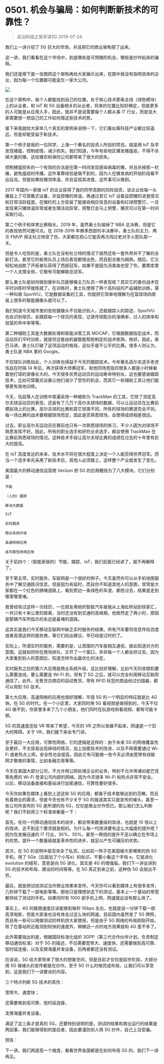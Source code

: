 # 0501. 机会与骗局：如何判断新技术的可靠性？
> 前沿科技之吴军讲5G
2019-07-24

我们上一讲介绍了 5G 巨大的市场，并且把它的商业架构搭了出来。

这一讲，我们看看在这个市场中，到底哪些是可预期的机会，哪些是炒作起来的骗局。

我们还是用下面一张图把这个架构再给大家展示出来，在图中我没有指明具体的企业，因为每一个位置都可能诞生一家大公司。

![](https://raw.githubusercontent.com/dalong0514/selfstudy/master/图片链接/吴军/2019037.jpg)

在这个架构中，每个人都能找到自己的位置，处于核心技术那条主线（绿色模块）上的从业者，和 IoT 和 5G 设备相关的从业者，将来的位置比较好确定，但是更多的人可能是从应用入手，因此，我并不是说需要每个人都从事 IT 行业，而是说大家需要想一想自己的工作如何借这些技术的势。

接下来我就给大家举几个真实的案例来说明一下，它们看似离科技产业都比较遥远，但是却能受益于新技术。

第一个例子是我的一位同学，上海一个著名的投资人所投的项目。就是用 IoT 及早发现猪瘟，控制疫情，减少损失。我们知道，今年有些地区爆发猪瘟疫，不得不杀掉大量的猪，这给猪农和保险公司都带来了很大的损失。

控制猪瘟损失的一个有效的办法是在第一时间发现感染病毒的猪，并且杀掉那一栏猪，避免瘟疫的传播。这件事靠经验是做不到的，因为人在猪发病的开始阶段看不出征兆。但是如果给猪测体温，并且监视其进食，这件事可以做到。

2017 年国内一家做 IoT 的企业获得了我的同学高额的风险投资，该企业给每一头猪装上了可穿戴式设备，并监控猪的体温，再通过其它 IoT 设备监控猪的进食情况和日常活跃程度。在猪栏的上方安装了能接收相应信息的设备和红绿预警灯，一旦发现某只猪体温异常或者生理活动异常，预警灯会马上预警，猪农可以在第一时间采取行动。

第二个例子和体育比赛相关。2019 年，虽然勇士队输掉了 NBA 总决赛，但是它的表现依然可圈可点。在 2018-2019 年赛季西部的半决赛中，勇士队的主力、两次 FMVP 得主杜兰特受了伤，大家都在担心它能否再次闯过老对手火箭队那一关。

但是令人吃惊的是，勇士队在没有杜兰特的情况下居然还有一套外界并不了解的全新打法，甚至它的板凳队员上场后表现都很出色，而且配合极为娴熟。随后，它又轻松地战胜了开拓者队获得了西部冠军。如果不是因为汤普森也受了伤，要靠库里一个人支撑全局，它极有可能蝉联总冠军。

那么勇士队是如何做到替补队员能够像主力队员一样表现呢？其实它的备份战术在平时训练时早就练就了。在训练时，勇士队使用了两个高科技的产品辅助训练，第一种叫做 SportVU，它是数据采集的工具，你就把它简单地理解为在篮球场四周装上很多的智能摄像头就可以了。

我们知道今天城市里的安防摄像头不仅能识别人，还能跟踪人的踪迹，SportVU 也会识别球员，会跟踪每一个球员的表现，记录传球配合的准确率，过人的效率和投篮的命中率等等。

第二种辅助工具是大数据处理和智能决策工具 MOCAP，它根据数据指定战术，而运动员们平时训练，就是将这套由机器智能帮助制定的战术练熟、练好。因此，奥巴马讲，勇士队打破了这项运动的格局，这似乎是不公平的比赛。很多人则认为，勇士队是 NBA 里的 Google。

不仅球队训练如此，个人训练也得益于今天的跟踪技术。今年著名高尔夫选手老虎伍兹在时隔 14 年后，再次获得大师赛冠军，和他同场竞技的很多人都是小时候看着他打球的录像长大的。今天很多优秀运动员的运动寿命特别长，这也要感谢跟踪技术，比如可穿戴式设备让他们减少了受伤的机会，而其它一些辅助工具让他们能够更有效地训练。

今天，伍兹等人在训练中普遍采用一种被称为 TrackMan 的工具，它除了测定高尔夫球运动员的表现，还装有了几万个高尔夫球场的数据，可以让运动员在比赛前模拟场上的比赛。高尔夫球的比赛和其它球类不同，所有的球场的赛道完全不同，每一场比赛的战术要根据球场而定，因此是否熟悉球场，会使得成绩相差很远。

过去，职业高尔夫运动员在赛前也只有一次熟悉球场的练习，不少人因为对球场不熟悉发挥不好。因此，所有的职业选手和好的业余选手，都会使用 TrackMan 在比赛前熟悉球场的情况。这种技术手段让高尔夫球比赛的成绩在过去的十年里有巨大的提高。

在 IoT 高度发达的未来，技术水平将在很大程度上决定一个人能否得世界冠军。而当一个选手率先采用了新技术后，其他人必须跟上，这样整个产业就发生了变化。

美国最大的移动通信运营商 Verizon 把 5G 的应用概括为了八大模块，它们分别是：

```
节能

（人的）跟踪

移动大数据

IoT

实时服务

商业系统升级

高速网络应用

高可靠性网络应用
```

关于前四个：（智能家居的）节能、跟踪、IoT，我们前面已经讲了，就不再解释了。

至于第五项，实时服务，车联网是一个很好的例子。今天虽然你可以从手机地图服务中了解交通路况信息，但是因为有延时，而且你不知道其他人的意图，常常是大家都在一个红色的拥堵道路上，看到旁边一条绿色的车道，都抢过去，结果是走到哪里哪里堵。

我曾经有过这样一次经历，一位朋友用他的智能汽车接我从上海虹桥站到徐家汇，一共只有十来公里的距离，当时还没有到交通的高峰期，他居然走了两小时，原因是那辆汽车所指示的永远是最堵的道路。

这其实是我们今天移动互联网中缺乏实时服务的结果。所有汽车要将信息传给百度或者高德这样的服务商，等它们给出建议，早已经是过时的了。

实际上，所谓实时的服务，需要的是，让周围的汽车能相互通信，彼此知道对方的意图。这就如同你在商场排队，又开了一个窗口，并非每一个人都会挤过去，因为大家看到别人的意图后，知道怎样作出最优化的决定。

实时服务之后的第六大应用是商业系统升级，这比较好理解，比如今天的收银机要么需要连线，要么需要连 Wi-Fi 的，但有了 5G 之后，就可以完全利用移动互联网通信了。此外，无售货员商店的自动售货，带有 RFID 标签的商品经过扫描器，都可以用到 5G 技术。

第七大应用，高速网络的应用也很好理解，毕竟 5G 的一个明显的特征就是比 4G 快。在 5G 的时代，在一个小区里，大家同时用 5G 看视频是做得到的，今天不仅 4G 做不到，你家里多来了几个小朋友，他们同时在玩游戏和看视频，都有可能卡顿。

5G 的高速度还给 VR 带来了希望，今天的 VR 之所以发展不起来，网速是一个巨大的障碍。关于 VR，我们接下来会专门讲。

至于最后一大应用，可靠性网络，它的逻辑是这样的：由于未来 5G 的网络覆盖性会更好，不太容易出现掉线的情况，加上加密技术的改进，以及不再需要通过 Wi-Fi 或者热点上网，安全性也会提高，因此它有可能做一些今天必须由宽带有线联网才敢做的事情，比如金融交易等等。

今天在美国大部分公司，不允许用公网处理企业的业务，特别不允许用诸如星巴克等免费的 Wi-Fi 登录公司内部的网络，因为今天很多 Wi-Fi 和热点非常不安全。以后，移动设备直接和基站进行加密通信，可靠性要好很多。

今天你如果在媒体上看到上述这些 5G 的应用，都属于技术能够达到的范畴，而且有着商业的需求。但是今天也有不少关于 5G 的报道其实只是宣传的噱头，甚至一些公司所宣传的 5G 是所谓的伪 5G，仅仅是商业炒作而已。那么我们怎么判断呢？我们不妨用三个标准来衡量一下：

首先，任何一代移动通信技术的进步，都会带来数量级的改进，也就是 10 倍以上的改进，达不到这个要求就是假的。为什么每一代改进要有这么大幅度的提升呢？因为在发展迅速的 IT 行业，30%、50%，甚至一两倍的提升不足以确立在市场上的优势。提升一个数量级就是革命性的进步，就足以产生可碾压的优势。

其次，在 5G 的说明中是否夹杂了私货。比如前一阵子在美国被大家嘲笑的伪 5G 手机，用了 5Ge（后面加了个小写e）的标识。不要小看这个字母 e，它是进化 evolution 的缩写，意思是向 5G 进化，其实是 4G 的增强版。我们下一讲会讲到 5G 的技术和布局、建设的时间等等。在 5G 真正到来之前，这种伪 5G 会层出不穷。

最后，就是把试验测试当作商业效果来宣传。今天你可以看到媒体上有很多宣传，几秒钟下载了一部电影等等。那些只是理想状态下的测试，基本上一个基站的带宽都供给了测试的手机。如果同时有 1000 部手机上网，网速就远没有那么快了。

事实上，4G 的极限速度应该能够到每秒 1Gbps 左右，也就是说一分钟下载一部高清电影，但是大家谁也没有体会过这么快的网速。目前国内虽然发了 5G 牌照，而且有一些可以用做测试的样机供大家使用，但是由于 5G 网络的布局刚刚开始，除了在基站附近能测到较快的速度外，稍微远一点的地方效果就和 4G 差不多了。

此外需要指出的是，根据国际标准化组织 3GPP（第三代合作伙伴计划，负责制定移动通信标准）对于 5G 的描述，不仅需要宽带大、速度快，还需要做到高可靠、低时延连接，以及支撑海量并发设备，后两者都还没有测试。

应该说，5G 给大家带来了很大的想象空间，但是目前才仅仅是起步阶段，大部分用 5G 做噱头的宣传都是在炒作。至于 5G 什么时候完成布局，让我们可以享受到，这是我们下一讲要谈的内容。

三个特点判断 5G 技术的真伪：

宽带大、速度快；

还需要做到高可靠、低时延连接，

支撑海量并发设备。

满足了这三条才是真的 5G，还要特别说明的是，测试的结果和商业运行的结果是两回事，我们能够得到的是后者，因此要谨防别人用 5G 炒作，自己上当受骗。

预告：

下一讲，我们再提高一个维度，看看世界各国都是在如何布局 5G 的。我们下一讲再见。

